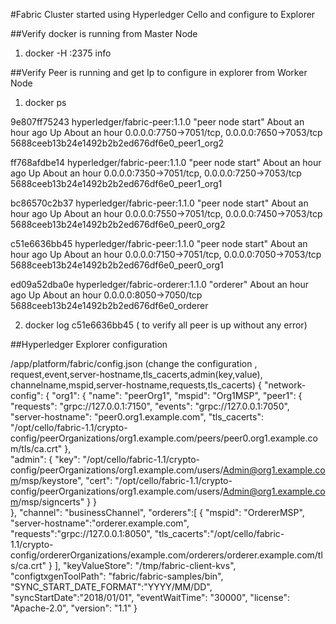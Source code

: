 #Fabric Cluster started using Hyperledger Cello and configure to Explorer

##Verify docker is running from Master Node

1. docker -H <YOUR IP>:2375 info

##Verify Peer is running and get Ip to configure in explorer from Worker Node

1. docker ps

9e807ff75243 hyperledger/fabric-peer:1.1.0 "peer node start" About an hour ago Up About an hour 0.0.0.0:7750->7051/tcp, 0.0.0.0:7650->7053/tcp 5688ceeb13b24e1492b2b2ed676df6e0_peer1_org2

ff768afdbe14 hyperledger/fabric-peer:1.1.0 "peer node start" About an hour ago Up About an hour 0.0.0.0:7350->7051/tcp, 0.0.0.0:7250->7053/tcp 5688ceeb13b24e1492b2b2ed676df6e0_peer1_org1

bc86570c2b37 hyperledger/fabric-peer:1.1.0 "peer node start" About an hour ago Up About an hour 0.0.0.0:7550->7051/tcp, 0.0.0.0:7450->7053/tcp 5688ceeb13b24e1492b2b2ed676df6e0_peer0_org2

c51e6636bb45 hyperledger/fabric-peer:1.1.0 "peer node start" About an hour ago Up About an hour 0.0.0.0:7150->7051/tcp, 0.0.0.0:7050->7053/tcp 5688ceeb13b24e1492b2b2ed676df6e0_peer0_org1

ed09a52dba0e hyperledger/fabric-orderer:1.1.0 "orderer" About an hour ago Up About an hour 0.0.0.0:8050->7050/tcp 5688ceeb13b24e1492b2b2ed676df6e0_orderer

2. docker log  c51e6636bb45 ( to verify all peer is up without any error)

##Hyperledger Explorer configuration

/app/platform/fabric/config.json (change the configuration , request,event,server-hostname,tls_cacerts,admin(key,value), channelname,mspid,server-hostname,requests,tls_cacerts)
{
	"network-config": {
		"org1": {
			"name": "peerOrg1",
			"mspid": "Org1MSP",
			"peer1": {
				"requests": "grpc://127.0.0.1:7150",
				"events": "grpc://127.0.0.1:7050",
				"server-hostname": "peer0.org1.example.com",
				"tls_cacerts": "/opt/cello/fabric-1.1/crypto-config/peerOrganizations/org1.example.com/peers/peer0.org1.example.com/tls/ca.crt"
			},			
			"admin": {
				"key": "/opt/cello/fabric-1.1/crypto-config/peerOrganizations/org1.example.com/users/Admin@org1.example.com/msp/keystore",
				"cert": "/opt/cello/fabric-1.1/crypto-config/peerOrganizations/org1.example.com/users/Admin@org1.example.com/msp/signcerts"
			}
		}		
	},
	"channel": "businessChannel",
	"orderers":[
				{
				"mspid": "OrdererMSP",
				"server-hostname":"orderer.example.com",
				"requests":"grpc://127.0.0.1:8050",
				"tls_cacerts":"/opt/cello/fabric-1.1/crypto-config/ordererOrganizations/example.com/orderers/orderer.example.com/tls/ca.crt"
				}
				],
	"keyValueStore": "/tmp/fabric-client-kvs",
	"configtxgenToolPath": "fabric/fabric-samples/bin",
	"SYNC_START_DATE_FORMAT":"YYYY/MM/DD",
	"syncStartDate":"2018/01/01",
	"eventWaitTime": "30000",
	"license": "Apache-2.0",
	"version": "1.1"
	}

